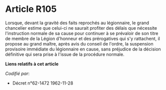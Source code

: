 # Article R105

Lorsque, devant la gravité des faits reprochés au légionnaire, le grand chancelier estime que celui-ci ne saurait profiter
des délais que nécessite l'instruction normale de sa cause pour continuer à se prévaloir de son titre de membre de la Légion
d'honneur et des prérogatives qui s'y rattachent, il propose au grand maître, après avis du conseil de l'ordre, la suspension
provisoire immédiate du légionnaire en cause, sans préjudice de la décision définitive qui sera prise à l'issue de la
procédure normale.

**Liens relatifs à cet article**

_Codifié par_:

  - Décret n°62-1472 1962-11-28
